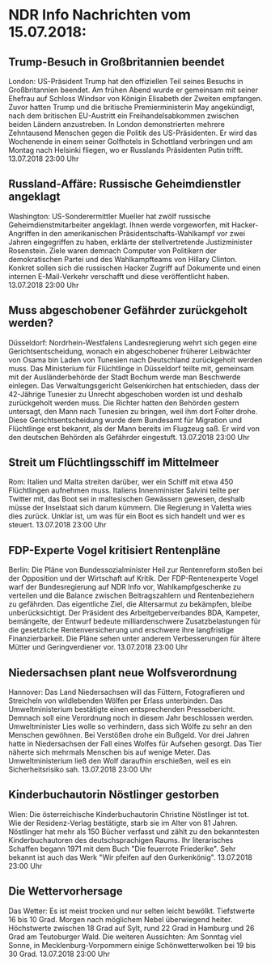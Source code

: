 # NDR Info Nachrichten vom 15.07.2018:


## Trump-Besuch in Großbritannien beendet
London:	US-Präsident Trump hat den offiziellen Teil seines Besuchs in Großbritannien beendet. Am frühen Abend wurde er gemeinsam mit seiner Ehefrau auf Schloss Windsor von Königin Elisabeth der Zweiten empfangen. Zuvor hatten Trump und die britische Premierministerin May angekündigt, nach dem britischen EU-Austritt ein Freihandelsabkommen zwischen beiden Ländern anzustreben. In London demonstrierten mehrere Zehntausend Menschen gegen die Politik des US-Präsidenten. Er wird das Wochenende in einem seiner Golfhotels in Schottland verbringen und am Montag nach Helsinki fliegen, wo er Russlands Präsidenten Putin trifft. 13.07.2018 23:00 Uhr 

## Russland-Affäre: Russische Geheimdienstler angeklagt
Washington:	US-Sonderermittler Mueller hat zwölf russische Geheimdienstmitarbeiter angeklagt. Ihnen werde vorgeworfen, mit Hacker-Angriffen in den amerikanischen Präsidentschafts-Wahlkampf vor zwei Jahren eingegriffen zu haben, erklärte der stellvertretende Justizminister Rosenstein. Ziele waren demnach Computer von Politikern der demokratischen Partei und des Wahlkampfteams von Hillary Clinton. Konkret sollen sich die russischen Hacker Zugriff auf Dokumente und einen internen E-Mail-Verkehr verschafft und diese veröffentlicht haben. 13.07.2018 23:00 Uhr 

## Muss abgeschobener Gefährder zurückgeholt werden?
Düsseldorf: Nordrhein-Westfalens Landesregierung wehrt sich gegen eine Gerichtsentscheidung, wonach ein abgeschobener früherer Leibwächter von Osama bin Laden von Tunesien nach Deutschland zurückgeholt werden muss. Das Ministerium für Flüchtlinge in Düsseldorf teilte mit, gemeinsam mit der Ausländerbehörde der Stadt Bochum werde man Beschwerde einlegen. Das Verwaltungsgericht Gelsenkirchen hat entschieden, dass der 42-Jährige Tunesier zu Unrecht abgeschoben worden ist und deshalb zurückgeholt werden muss. Die Richter hatten den Behörden gestern untersagt, den Mann nach Tunesien zu bringen, weil ihm dort Folter drohe. Diese Gerichtsentscheidung wurde dem Bundesamt für Migration und Flüchtlinge erst bekannt, als der Mann bereits im Flugzeug saß. Er wird von den deutschen Behörden als Gefährder eingestuft. 13.07.2018 23:00 Uhr 

## Streit um Flüchtlingsschiff im Mittelmeer
Rom:	Italien und Malta streiten darüber, wer ein Schiff mit etwa 450 Flüchtlingen aufnehmen muss. Italiens Innenminister Salvini teilte per Twitter mit, das Boot sei in maltesischen Gewässern gewesen, deshalb müsse der Inselstaat sich darum kümmern. Die Regierung in Valetta wies dies zurück. Unklar ist, um was für ein Boot es sich handelt und wer es steuert. 13.07.2018 23:00 Uhr 

## FDP-Experte Vogel kritisiert Rentenpläne
Berlin: Die Pläne von Bundessozialminister Heil zur Rentenreform stoßen bei der Opposition und der Wirtschaft auf Kritik. Der FDP-Rentenexperte Vogel warf der Bundesregierung auf NDR Info vor, Wahlkampfgeschenke zu verteilen und die Balance zwischen Beitragszahlern und Rentenbeziehern zu gefährden. Das eigentliche Ziel, die Altersarmut zu bekämpfen, bleibe unberücksichtigt. Der Präsident des Arbeitgeberverbandes BDA, Kampeter, bemängelte, der Entwurf bedeute milliardenschwere Zusatzbelastungen für die gesetzliche Rentenversicherung und erschwere ihre langfristige Finanzierbarkeit. Die Pläne sehen unter anderem Verbesserungen für ältere Mütter und Geringverdiener vor. 13.07.2018 23:00 Uhr 

## Niedersachsen plant neue Wolfsverordnung
Hannover:    Das Land Niedersachsen will das Füttern, Fotografieren und Streicheln von wildlebenden Wölfen per Erlass unterbinden. Das Umweltministerium bestätigte einen entsprechenden Pressebericht. Demnach soll eine Verordnung noch in diesem Jahr beschlossen werden. Umweltminister Lies wolle so verhindern, dass sich Wölfe zu sehr an den Menschen gewöhnen. Bei Verstößen drohe ein Bußgeld. Vor drei Jahren hatte in Niedersachsen der Fall eines Wolfes für Aufsehen gesorgt. Das Tier näherte sich mehrmals Menschen bis auf wenige Meter. Das Umweltministerium ließ den Wolf daraufhin erschießen, weil es ein Sicherheitsrisiko sah. 13.07.2018 23:00 Uhr 

## Kinderbuchautorin Nöstlinger gestorben
Wien:	Die österreichische Kinderbuchautorin Christine Nöstlinger ist tot. Wie der Residenz-Verlag bestätigte, starb sie im Alter von 81 Jahren. Nöstlinger hat mehr als 150 Bücher verfasst und zählt zu den bekanntesten Kinderbuchautoren des deutschsprachigen Raums. Ihr literarisches Schaffen begann 1971 mit dem Buch "Die feuerrote Friederike". Sehr bekannt ist auch das Werk "Wir pfeifen auf den Gurkenkönig". 13.07.2018 23:00 Uhr 

## Die Wettervorhersage
Das Wetter: Es ist meist trocken und nur selten leicht bewölkt. Tiefstwerte 16 bis 10 Grad. Morgen nach möglichem Nebel überwiegend heiter. Höchstwerte zwischen 18 Grad auf Sylt, rund 22 Grad in Hamburg und 26 Grad am Teutoburger Wald. Die weiteren Aussichten: Am Sonntag viel Sonne, in Mecklenburg-Vorpommern einige Schönwetterwolken bei 19 bis 30 Grad. 13.07.2018 23:00 Uhr 
